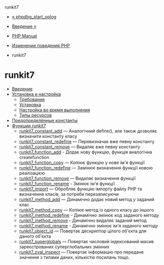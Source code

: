 runkit7

-   [« phpdbg\_start\_oplog](function.phpdbg-start-oplog.html)
    
-   [Введение »](intro.runkit7.html)
    
-   [PHP Manual](index.html)
    
-   [Изменение поведения PHP](refs.basic.php.html)
    
-   runkit7
    

# runkit7

-   [Введение](intro.runkit7.html)
-   [Установка и настройка](runkit7.setup.html)
    -   [Требования](runkit7.requirements.html)
    -   [Установка](runkit7.installation.html)
    -   [Настройка во время выполнения](runkit7.configuration.html)
    -   [Типы ресурсов](runkit7.resources.html)
-   [Предопределённые константы](runkit7.constants.html)
-   [Функции runkit7](ref.runkit7.html)
    -   [runkit7\_constant\_add](function.runkit7-constant-add.html) — Аналогічний define(), але також дозволяє визначити константу класу
    -   [runkit7\_constant\_redefine](function.runkit7-constant-redefine.html) — Перевизначає вже певну константу
    -   [runkit7\_constant\_remove](function.runkit7-constant-remove.html) — Видаляє вже певну константу
    -   [runkit7\_function\_add](function.runkit7-function-add.html) - Додає нову функцію, функція аналогічна createfunction
    -   [runkit7\_function\_copy](function.runkit7-function-copy.html) — Копіює функцію у нове ім'я функції
    -   [runkit7\_function\_redefine](function.runkit7-function-redefine.html) — Замінює визначення функції новою реалізацією
    -   [runkit7\_function\_remove](function.runkit7-function-remove.html) — Видаляє визначення функції
    -   [runkit7\_function\_rename](function.runkit7-function-rename.html) - Змінює ім'я функції
    -   [runkit7\_import](function.runkit7-import.html) — Обробляє функцію імпорту файлу PHP та визначення класів, за потреби перезаписуючи
    -   [runkit7\_method\_add](function.runkit7-method-add.html) — Динамічно додає новий метод у заданий клас
    -   [runkit7\_method\_copy](function.runkit7-method-copy.html) — Копіює метод із одного класу до іншого
    -   [runkit7\_method\_redefine](function.runkit7-method-redefine.html) - Динамічно змінює код заданого методу
    -   [runkit7\_method\_remove](function.runkit7-method-remove.html) - Динамічно видаляє заданий метод
    -   [runkit7\_method\_rename](function.runkit7-method-rename.html) - Динамічно змінює ім'я заданого методу
    -   [runkit7\_object\_id](function.runkit7-object-id.html) — Повертає дескриптор цілого об'єкта для даного об'єкта
    -   [runkit7\_superglobals](function.runkit7-superglobals.html) — Повертає числовий індексований масив зареєстрованих суперглобальних змінних
    -   [runkit7\_zval\_inspect](function.runkit7-zval-inspect.html) — Повертає інформацію про передане значення з типами даних, кількістю посилань тощо.